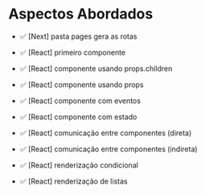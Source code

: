 # Aspectos Abordados

- ✅ [Next] pasta pages gera as rotas
- ✅ [React] primeiro componente
- ✅ [React] componente usando props.children
- ✅ [React] componente usando props
- ✅ [React] componente com eventos
  
- ✅ [React] componente com estado
- ✅ [React] comunicação entre componentes (direta)
- ✅ [React] comunicação entre componentes (indireta)
  
- ✅ [React] renderização condicional
- ✅ [React] renderização de listas

